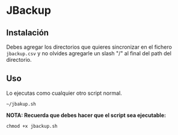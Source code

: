 # JBackup

## Instalación

Debes agregar los directorios que quieres sincronizar en el fichero `jbackup.csv` y no olvides agregarle un slash "/" al final del path del directorio.

## Uso

Lo ejecutas como cualquier otro script normal.

```shell
~/jbakup.sh
```

**NOTA: Recuerda que debes hacer que el script sea ejecutable:**

```shell
chmod +x jbackup.sh
```
